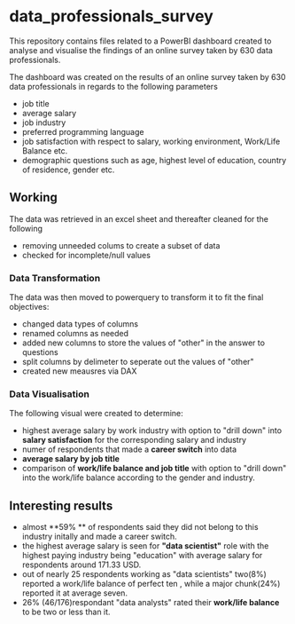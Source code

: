 # data_professionals_survey
This repository contains files related to a PowerBI dashboard created to analyse and visualise the findings of an online survey taken by 630 data professionals.

The dashboard was created on the results of an online survey taken by 630 data professionals in regards to the following parameters
- job title
- average salary
- job industry
- preferred programming language
- job satisfaction with respect to salary, working environment, Work/Life Balance etc.
- demographic questions such as age, highest level of education, country of residence, gender etc.

## Working
The data was retrieved in an excel sheet and thereafter cleaned for the following
- removing unneeded colums to create a subset of data
- checked for incomplete/null values
### Data Transformation
The data was then moved to powerquery to transform it to fit the final objectives:
- changed data types of columns
- renamed columns as needed
- added new columns to store the values of "other" in the answer to questions
- split columns by delimeter to seperate out the values of "other"
- created new meausres via DAX
### Data Visualisation
The following visual were created to determine:
-  highest average salary by work industry with option to "drill down" into **salary satisfaction** for the corresponding salary and industry
- numer of respondents that made a **career switch** into data
- **average salary by job title**
- comparison of **work/life balance and job title** with option to "drill down" into the work/life balance according to the gender and industry.
## Interesting results
- almost **59% ** of respondents said they did not belong to this industry initally and made a career switch.
-  the highest average salary is seen for **"data scientist"** role with the highest paying industry being "education" with average salary for respondents around 171.33 USD.
- out of nearly 25 respondents working as "data scientists" two(8%) reported a work/life balance of perfect ten , while a major chunk(24%) reported it at average seven.
- 26% (46/176)respondant "data analysts" rated their **work/life balance** to be two or less than it.

